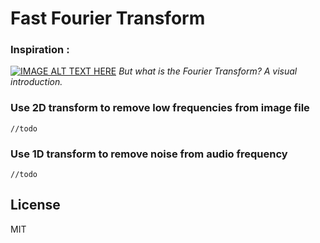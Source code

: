 # Fast Fourier Transform


### Inspiration : 
[![IMAGE ALT TEXT HERE](https://img.youtube.com/vi/spUNpyF58BY/0.jpg)](https://www.youtube.com/watch?v=spUNpyF58BY)
_But what is the Fourier Transform? A visual introduction._

### Use 2D transform to remove low frequencies from image file
```
//todo
```

### Use 1D transform to remove noise from audio frequency
```
//todo
```

## License
MIT